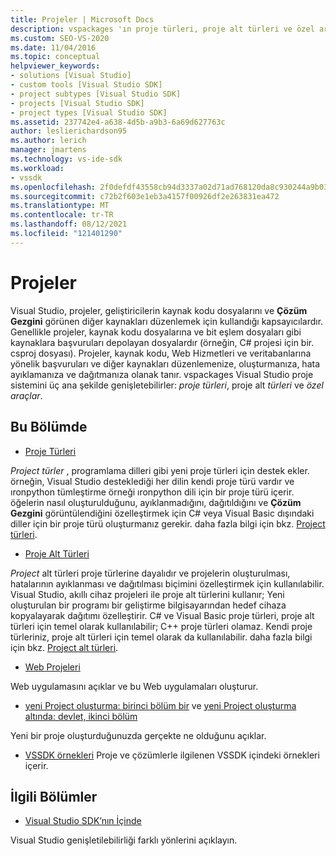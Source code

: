 ```yaml
---
title: Projeler | Microsoft Docs
description: vspackages 'ın proje türleri, proje alt türleri ve özel araçlar dahil Visual Studio proje sistemini genişletebilme yolları hakkında bilgi edinin.
ms.custom: SEO-VS-2020
ms.date: 11/04/2016
ms.topic: conceptual
helpviewer_keywords:
- solutions [Visual Studio]
- custom tools [Visual Studio SDK]
- project subtypes [Visual Studio SDK]
- projects [Visual Studio SDK]
- project types [Visual Studio SDK]
ms.assetid: 237742e4-a638-4d5b-a9b3-6a69d627763c
author: leslierichardson95
ms.author: lerich
manager: jmartens
ms.technology: vs-ide-sdk
ms.workload:
- vssdk
ms.openlocfilehash: 2f0defdf43558cb94d3337a02d71ad768120da8c930244a9b03e1f05f6e75ee6
ms.sourcegitcommit: c72b2f603e1eb3a4157f00926df2e263831ea472
ms.translationtype: MT
ms.contentlocale: tr-TR
ms.lasthandoff: 08/12/2021
ms.locfileid: "121401290"
---
```

# <a name="projects"></a>Projeler
Visual Studio, projeler, geliştiricilerin kaynak kodu dosyalarını ve **Çözüm Gezgini** görünen diğer kaynakları düzenlemek için kullandığı kapsayıcılardır. Genellikle projeler, kaynak kodu dosyalarına ve bit eşlem dosyaları gibi kaynaklara başvuruları depolayan dosyalardır (örneğin, C# projesi için bir. csproj dosyası). Projeler, kaynak kodu, Web Hizmetleri ve veritabanlarına yönelik başvuruları ve diğer kaynakları düzenlemenize, oluşturmanıza, hata ayıklamanıza ve dağıtmanıza olanak tanır. vspackages Visual Studio proje sistemini üç ana şekilde genişletebilirler: *proje türleri*, proje alt *türleri* ve *özel araçlar*.

## <a name="in-this-section"></a>Bu Bölümde
- [Proje Türleri](../../extensibility/internals/project-types.md)

 *Project türler* , programlama dilleri gibi yeni proje türleri için destek ekler. örneğin, Visual Studio desteklediği her dilin kendi proje türü vardır ve ıronpython tümleştirme örneği ıronpython dili için bir proje türü içerir. öğelerin nasıl oluşturulduğunu, ayıklanmadığını, dağıtıldığını ve **Çözüm Gezgini** görüntülendiğini özelleştirmek için C# veya Visual Basic dışındaki diller için bir proje türü oluşturmanız gerekir. daha fazla bilgi için bkz. [Project türleri](../../extensibility/internals/project-types.md).

- [Proje Alt Türleri](../../extensibility/internals/project-subtypes.md)

 *Project* alt türleri proje türlerine dayalıdır ve projelerin oluşturulması, hatalarının ayıklanması ve dağıtılması biçimini özelleştirmek için kullanılabilir. Visual Studio, akıllı cihaz projeleri ile proje alt türlerini kullanır; Yeni oluşturulan bir programı bir geliştirme bilgisayarından hedef cihaza kopyalayarak dağıtımı özelleştirir. C# ve Visual Basic proje türleri, proje alt türleri için temel olarak kullanılabilir; C++ proje türleri olamaz. Kendi proje türleriniz, proje alt türleri için temel olarak da kullanılabilir. daha fazla bilgi için bkz. [Project alt türleri](../../extensibility/internals/project-subtypes.md).

- [Web Projeleri](../../extensibility/internals/web-projects.md)

 Web uygulamasını açıklar ve bu Web uygulamaları oluşturur.

- [yeni Project oluşturma: birinci bölüm bir](../../extensibility/internals/new-project-generation-under-the-hood-part-one.md) ve [yeni Project oluşturma altında: devlet, ikinci bölüm](../../extensibility/internals/new-project-generation-under-the-hood-part-two.md)

 Yeni bir proje oluşturduğunuzda gerçekte ne olduğunu açıklar.

- [VSSDK örnekleri](https://github.com/Microsoft/VSSDK-Extensibility-Samples) Proje ve çözümlerle ilgilenen VSSDK içindeki örnekleri içerir.

## <a name="related-sections"></a>İlgili Bölümler
- [Visual Studio SDK’nın İçinde](../../extensibility/internals/inside-the-visual-studio-sdk.md)

 Visual Studio genişletilebilirliği farklı yönlerini açıklayın.
